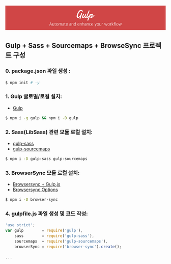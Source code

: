 ![Gulp](../SUMMARY/assets/D11/gulp.jpg)

## Gulp + Sass + Sourcemaps + BrowseSync 프로젝트 구성

### 0. package.json 파일 생성 :

```sh
$ npm init # -y
```

### 1. Gulp 글로벌/로컬 설치:

- [Gulp](http://gulpjs.com/)

```sh
$ npm i -g gulp && npm i -D gulp
```

### 2. Sass(LibSass) 관련 모듈 로컬 설치:

- [gulp-sass](https://github.com/dlmanning/gulp-sass)
- [gulp-sourcemaps](https://github.com/floridoo/gulp-sourcemaps)

```sh
$ npm i -D gulp-sass gulp-sourcemaps
```

### 3. BrowserSync 모듈 로컬 설치:

- [Browsersync + Gulp.js](http://www.browsersync.io/docs/gulp/)
- [Browsersync Options](http://www.browsersync.io/docs/options/)

```sh
$ npm i -D browser-sync
```

### 4. gulpfile.js 파일 생성 및 코드 작성:

```js
'use strict';
var gulp        = require('gulp'),
	sass        = require('gulp-sass'),
	sourcemaps  = require('gulp-sourcemaps'),
	browserSync = require('browser-sync').create();

...
```